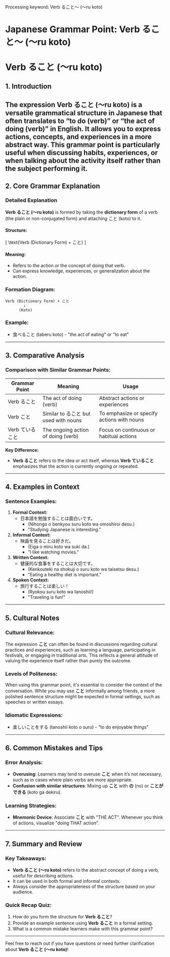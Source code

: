 Processing keyword: Verb ること～ (〜ru koto)
# Japanese Grammar Point: Verb ること～ (〜ru koto)
# Verb ること (〜ru koto)
## 1. Introduction
The expression **Verb ること (〜ru koto)** is a versatile grammatical structure in Japanese that often translates to “to do (verb)” or “the act of doing (verb)” in English. It allows you to express actions, concepts, and experiences in a more abstract way. This grammar point is particularly useful when discussing habits, experiences, or when talking about the activity itself rather than the subject performing it.
---
## 2. Core Grammar Explanation
### Detailed Explanation
**Verb ること (〜ru koto)** is formed by taking the **dictionary form** of a verb (the plain or non-conjugated form) and attaching こと (koto) to it. 
#### Structure:
\[ \text{Verb (Dictionary Form) + こと} \]
#### Meaning:
- Refers to the action or the concept of doing that verb.
- Can express knowledge, experiences, or generalization about the action.
### Formation Diagram:
```
Verb (Dictionary Form) + こと
        ↓
      (Koto)
```
### Example:
- 食べること (taberu koto) - "the act of eating" or "to eat"
---
## 3. Comparative Analysis
### Comparison with Similar Grammar Points:
| Grammar Point | Meaning                        | Usage                            |
|----------------|--------------------------------|----------------------------------|
| Verb ること    | The act of doing (verb)       | Abstract actions or experiences  |
| Verb こと      | Similar to ること but used with nouns | To emphasize or specify actions with nouns |
| Verb ていること | The ongoing action of doing (verb) | Focus on continuous or habitual actions |
**Key Difference:**
- **Verb ること** refers to the idea or act itself, whereas **Verb ていること** emphasizes that the action is currently ongoing or repeated.
---
## 4. Examples in Context
### Sentence Examples:
1. **Formal Context:**
   - 日本語を勉強することは面白いです。
     - (Nihongo o benkyou suru koto wa omoshiroi desu.)
     - "Studying Japanese is interesting."
2. **Informal Context:**
   - 映画を見ることは好きだ。
     - (Eiga o miru koto wa suki da.)
     - "I like watching movies."
3. **Written Context:**
   - 健康的な食事をすることは大切です。
     - (Kenkouteki na shokuji o suru koto wa taisetsu desu.)
     - "Eating a healthy diet is important."
4. **Spoken Context:**
   - 旅行することは楽しい！
     - (Ryokou suru koto wa tanoshii!)
     - "Traveling is fun!"
---
## 5. Cultural Notes
### Cultural Relevance:
The expression **こと** can often be found in discussions regarding cultural practices and experiences, such as learning a language, participating in festivals, or engaging in traditional arts. This reflects a general attitude of valuing the experience itself rather than purely the outcome.
### Levels of Politeness:
When using this grammar point, it's essential to consider the context of the conversation. While you may use **こと** informally among friends, a more polished sentence structure might be expected in formal settings, such as speeches or written essays.
### Idiomatic Expressions:
- 楽しいことをする (tanoshii koto o suru) - "to do enjoyable things"
---
## 6. Common Mistakes and Tips
### Error Analysis:
- **Overusing**: Learners may tend to overuse **こと** when it’s not necessary, such as in cases where plain verbs are more appropriate.
- **Confusion with similar structures**: Mixing up **こと** with **の** (no) or **ことができる** (koto ga dekiru).
### Learning Strategies:
- **Mnemonic Device**: Associate **こと** with "THE ACT". Whenever you think of actions, visualize "doing THAT action".
---
## 7. Summary and Review
### Key Takeaways:
- **Verb ること (〜ru koto)** refers to the abstract concept of doing a verb, useful for describing actions.
- It can be used in both formal and informal contexts.
- Always consider the appropriateness of the structure based on your audience.
### Quick Recap Quiz:
1. How do you form the structure for **Verb ること**?
2. Provide an example sentence using **Verb ること** in a formal setting.
3. What is a common mistake learners make with this grammar point?
---
Feel free to reach out if you have questions or need further clarification about **Verb ること (〜ru koto)**!

